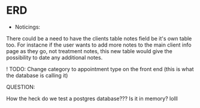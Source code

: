 # ERD 

- Noticings: 

There could be a need to have the clients table notes field be it's own table too. For instacne if the user wants to add more notes to the main client info page as they go, not treatment notes, this new table would give the possibility to date any additional notes. 

! TODO: Change category to appointment type on the front end (this is what the database is calling it)

QUESTION: 

How the heck do we test a postgres database??? Is it in memory? lolll 
